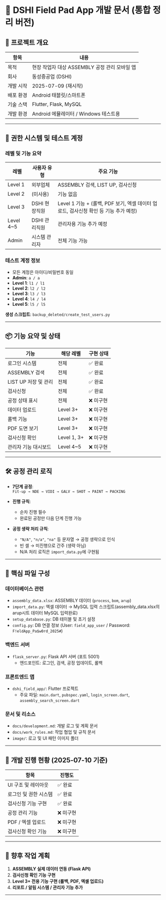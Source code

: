 # 📱 DSHI Field Pad App 개발 문서 (통합 정리 버전)

## 🧩 프로젝트 개요

| 항목       | 내용                                       |
|------------|--------------------------------------------|
| 목적       | 현장 작업자 대상 ASSEMBLY 공정 관리 모바일 앱 |
| 회사       | 동성중공업 (DSHI)                          |
| 개발 시작  | 2025-07-09 (재시작)                        |
| 배포 환경  | Android 태블릿/스마트폰                     |
| 기술 스택  | Flutter, Flask, MySQL                      |
| 개발 환경  | Android 에뮬레이터 / Windows 테스트용       |

---

## 🔐 권한 시스템 및 테스트 계정

### 레벨 및 기능 요약

| 레벨     | 사용자 유형     | 주요 기능                                                             |
|----------|----------------|------------------------------------------------------------------------|
| Level 1  | 외부업체        | ASSEMBLY 검색, LIST UP, 검사신청                                       |
| Level 2  | (미사용)        | 기능 없음                                                              |
| Level 3  | DSHI 현장직원   | Level 1 기능 + (롤백, PDF 보기, 엑셀 데이터 업로드, 검사신청 확인 등 기능 추가 예정)|
| Level 4~5| DSHI 관리직원   | 관리자용 기능 추가 예정                                                 |
| Admin    | 시스템 관리자   | 전체 기능 가능                                                       |

### 테스트 계정 정보

- 모든 계정은 아이디/비밀번호 동일  
- **Admin**: `a / a`  
- **Level 1**: `l1 / l1`  
- **Level 2**: `l2 / l2`  
- **Level 3**: `l3 / l3`  
- **Level 4**: `l4 / l4`  
- **Level 5**: `l5 / l5`

**생성 스크립트**: `backup_deleted/create_test_users.py`

---

## 📦 기능 요약 및 상태

| 기능                  | 해당 레벨        | 구현 상태     |
|-----------------------|------------------|----------------|
| 로그인 시스템         | 전체             | ✅ 완료         |
| ASSEMBLY 검색         | 전체             | ✅ 완료         |
| LIST UP 저장 및 관리  | 전체             | ✅ 완료         |
| 검사신청              | 전체             | ✅ 완료         |
| 공정 상태 표시        | 전체             | ❌ 미구현       |
| 데이터 업로드         | Level 3+         | ❌ 미구현       |
| 롤백 기능             | Level 3+         | ❌ 미구현       |
| PDF 도면 보기         | Level 3+         | ❌ 미구현       |
| 검사신청 확인         | Level 1, 3+      | ❌ 미구현       |
| 관리자 기능 대시보드  | Level 4~5        | ❌ 미구현       |

---

## 🛠️ 공정 관리 로직

- **7단계 공정**:  
  `Fit-up → NDE → VIDI → GALV → SHOT → PAINT → PACKING`

- **진행 규칙**:  
  - 순차 진행 필수  
  - 완료된 공정만 다음 단계 진행 가능

- **공정 생략 처리 규칙**:  
  - `"N/A"`, `"n/a"`, `"na"` 등 문자열 → 공정 생략으로 인식  
  - 빈 셀 → 미진행으로 간주 (생략 아님)  
  - N/A 처리 로직은 `import_data.py`에 구현됨

---

## 📂 핵심 파일 구성

### 데이터베이스 관련

- `assembly_data.xlsx`: ASSEMBLY 데이터 (`process`, `bom`, `arup`)
- `import_data.py`: 엑셀 데이터 → MySQL 입력 스크립트(assembly_data.xlsx의 arup시트 데이터 MySQL 입력완료)
- `setup_database.py`: DB 테이블 및 초기 설정
- `config.py`: DB 연결 정보 (User: `field_app_user` / Password: `F!eldApp_Pa$w0rd_2025#`)

### 백엔드 서버

- `flask_server.py`: Flask API 서버 (포트 5001)  
  - 엔드포인트: 로그인, 검색, 공정 업데이트, 롤백

### 프론트엔드 앱

- `dshi_field_app/`: Flutter 프로젝트  
  - 주요 파일: `main.dart`, `pubspec.yaml`, `login_screen.dart`, `assembly_search_screen.dart`

### 문서 및 리소스

- `docs/development.md`: 개발 로그 및 계획 문서
- `docs/work_rules.md`: 작업 협업 및 규칙 문서
- `image/`: 로고 및 UI 패턴 이미지 폴더

---

## 🚀 개발 진행 현황 (2025-07-10 기준)

| 항목                    | 진행도     |
|-------------------------|------------|
| UI 구조 및 레이아웃      | ✅ 완료     |
| 로그인 및 권한 시스템    | ✅ 완료     |
| 검사신청 기능 구현       | ✅ 완료     |
| 공정 관리 기능          | ❌ 미구현   |
| PDF / 엑셀 업로드        | ❌ 미구현   |
| 검사신청 확인 기능       | ❌ 미구현   |

---

## 🔭 향후 작업 계획

1. **ASSEMBLY 실제 데이터 연동 (Flask API)**
2. **검사신청 확인 기능 구현**
3. **Level 3+ 전용 기능 구현 (롤백, PDF, 엑셀 업로드)**
4. **리포트 / 알림 시스템 / 관리자 기능 추가**

---
